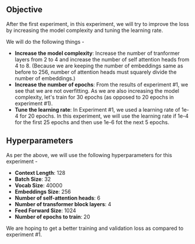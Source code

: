 ## Objective
After the first experiment, in this experiment, we will try to improve the loss by increasing the model complexity and tuning the learning rate. 

We will do the following things -

- **Increase the model complexity**: Increase the number of tranformer layers from 2 to 4 and increase the number of self attention heads from 4 to 8. (Because we are keeping the number of embeddings same as before to 256, number of attention heads must squarely divide the number of embeddings.)
- **Increase the number of epochs**: From the results of experiment #1, we see that we are not overfitting. As we are also increasing the model complexity, let's train for 30 epochs (as opposed to 20 epochs in experiment #1).
- **Tune the learning rate**: In Experiment #1, we used a learning rate of 1e-4 for 20 epochs. In this experiment, we will use the learning rate if 1e-4 for the first 25 epochs and then use 1e-6 fot the next 5 epochs.

## Hyperparameters
As per the above, we will use the following hyperparameters for this experiment -
- **Context Length**: 128
- **Batch Size**: 32
- **Vocab Size**: 40000
- **Embeddings Size**: 256
- **Number of self-attention heads**: 6
- **Number of transformer block layers**: 4
- **Feed Forward Size**: 1024
- **Number of epochs to train**: 20


We are hoping to get a better training and validation loss as compared to experiment #1.
